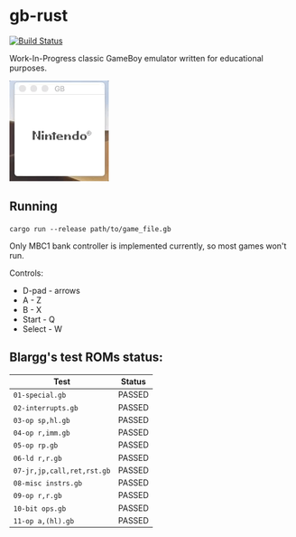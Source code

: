 # gb-rust

[![Build Status](https://travis-ci.org/JJag/gb-rust.svg?branch=master)](https://travis-ci.org/JJag/gb-rust)

Work-In-Progress classic GameBoy emulator written for educational purposes.

![](img/sml.gif)

## Running

`cargo run --release path/to/game_file.gb`

Only MBC1 bank controller is implemented currently, so most games won't run.

Controls:
* D-pad - arrows
* A - Z
* B - X
* Start - Q
* Select - W
## Blargg's test ROMs status:

| Test                       | Status       |
|----------------------------|--------------|
| `01-special.gb`            | PASSED       |
| `02-interrupts.gb`         | PASSED       |
| `03-op sp,hl.gb`           | PASSED       |
| `04-op r,imm.gb`           | PASSED       |
| `05-op rp.gb`              | PASSED       |
| `06-ld r,r.gb`             | PASSED       |
| `07-jr,jp,call,ret,rst.gb` | PASSED       |
| `08-misc instrs.gb`        | PASSED       |
| `09-op r,r.gb`             | PASSED       |
| `10-bit ops.gb`            | PASSED       |
| `11-op a,(hl).gb`          | PASSED       |
